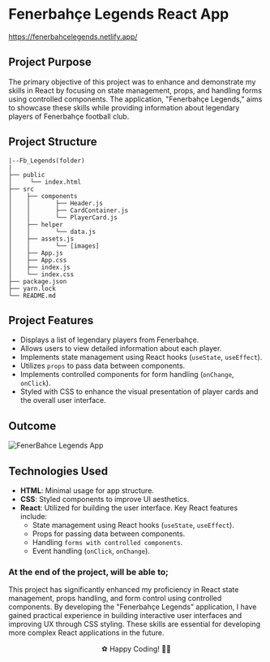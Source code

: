 # Fenerbahçe Legends React App

https://fenerbahcelegends.netlify.app/

## Project Purpose
The primary objective of this project was to enhance and demonstrate my skills in React by focusing on state management, props, and handling forms using controlled components. The application, "Fenerbahçe Legends," aims to showcase these skills while providing information about legendary players of Fenerbahçe football club.

## Project Structure

```
|--Fb_Legends(folder)
|
├── public
│     └── index.html
├── src
│    ├── components
│    │       ├── Header.js
│    │       ├── CardContainer.js
│    │       └── PlayerCard.js
│    ├── helper
│    │       └── data.js
│    ├── assets.js
│    │       └── [images]
│    ├── App.js
│    ├── App.css
│    ├── index.js
│    └── index.css
├── package.json
├── yarn.lock
└── README.md
```



## Project Features
- Displays a list of legendary players from Fenerbahçe.
- Allows users to view detailed information about each player.
- Implements state management using React hooks (`useState`, `useEffect`).
- Utilizes `props` to pass data between components.
- Implements controlled components for form handling (`onChange`, `onClick`).
- Styled with CSS to enhance the visual presentation of player cards and the overall user interface.

## Outcome
![FenerBahce Legends App](https://github.com/user-attachments/assets/30b12c3a-522f-41a3-86ef-e8ab5baa4ade)



## Technologies Used
- **HTML**: Minimal usage for app structure.
- **CSS**: Styled components to improve UI aesthetics.
- **React**: Utilized for building the user interface. Key React features include:
  - State management using React hooks (`useState`, `useEffect`).
  - Props for passing data between components.
  - Handling `forms with controlled components`.
  - Event handling (`onClick`, `onChange`).

### At the end of the project, will be able to;

This project has significantly enhanced my proficiency in React state management, props handling, and form control using controlled components. By developing the "Fenerbahçe Legends" application, I have gained practical experience in building interactive user interfaces and improving UX through CSS styling. These skills are essential for developing more complex React applications in the future.

<p align="center"> ⚽ Happy Coding! 🔶🔷 </p>
